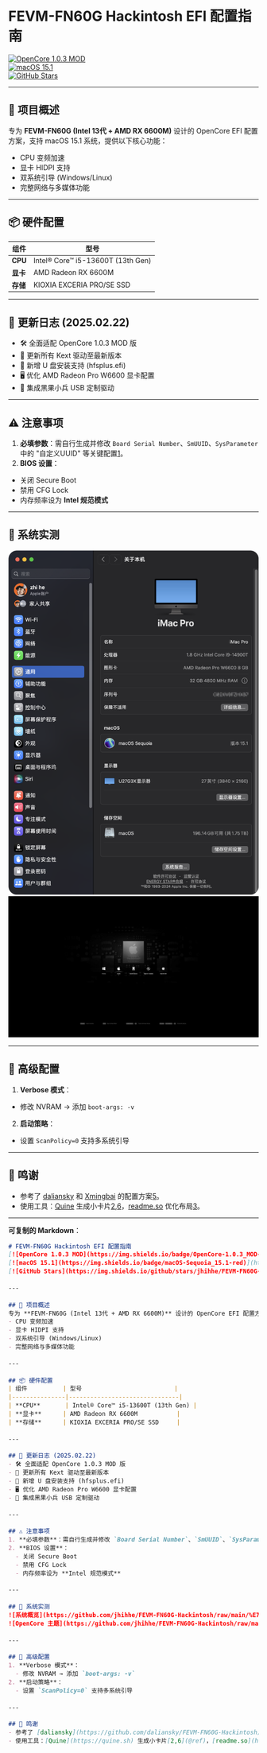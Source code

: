 # FEVM-FN60G Hackintosh EFI 配置指南  
[![OpenCore 1.0.3 MOD](https://img.shields.io/badge/OpenCore-1.0.3_MOD-blue)](https://github.com/acidanthera/OpenCorePkg)  
[![macOS 15.1](https://img.shields.io/badge/macOS-Sequoia_15.1-red)](https://www.apple.com/macos)  
[![GitHub Stars](https://img.shields.io/github/stars/jhihhe/FEVM-FN60G-Hackintosh?style=social)](https://github.com/jhihhe/FEVM-FN60G-Hackintosh/stargazers)  

---

## 🚀 项目概述  
专为 **FEVM-FN60G (Intel 13代 + AMD RX 6600M)** 设计的 OpenCore EFI 配置方案，支持 macOS 15.1 系统，提供以下核心功能：  
- CPU 变频加速  
- 显卡 HIDPI 支持  
- 双系统引导 (Windows/Linux)  
- 完整网络与多媒体功能  

---

## 📦 硬件配置  
| 组件          | 型号                          |  
|---------------|-------------------------------|  
| **CPU**       | Intel® Core™ i5-13600T (13th Gen) |  
| **显卡**      | AMD Radeon RX 6600M           |  
| **存储**      | KIOXIA EXCERIA PRO/SE SSD     |  

---

## 📌 更新日志 (2025.02.22)  
- 🛠️ 全面适配 OpenCore 1.0.3 MOD 版  
- 🔄 更新所有 Kext 驱动至最新版本  
- 📱 新增 U 盘安装支持 (hfsplus.efi)  
- 🖥️ 优化 AMD Radeon Pro W6600 显卡配置  
- 🔋 集成黑果小兵 USB 定制驱动  

---

## ⚠️ 注意事项  
1. **必填参数**：需自行生成并修改 `Board Serial Number`、`SmUUID`、`SysParameter` 中的 "自定义UUID" 等关键配置[1](@ref)。  
2. **BIOS 设置**：  
  - 关闭 Secure Boot  
  - 禁用 CFG Lock  
  - 内存频率设为 **Intel 规范模式**  

---

## 📸 系统实测  
![系统概览](https://github.com/jhihhe/FEVM-FN60G-Hackintosh/raw/main/%E7%B3%BB%E7%BB%9F%E6%8A%A5%E5%91%8A.png)  
![OpenCore 主题](https://github.com/jhihhe/FEVM-FN60G-Hackintosh/raw/main/OC%E4%B8%BB%E9%A2%98.jpeg)  

---

## 📝 高级配置  
1. **Verbose 模式**：  
  - 修改 NVRAM → 添加 `boot-args: -v`  
2. **启动策略**：  
  - 设置 `ScanPolicy=0` 支持多系统引导  

---

## 🙏 鸣谢  
- 参考了 [daliansky](https://github.com/daliansky/FEVM-FN60G-Hackintosh) 和 [Xmingbai](https://github.com/Xmingbai/FEVM-FN60G-Hackintosh) 的配置方案[5](@ref)。  
- 使用工具：[Quine](https://quine.sh) 生成小卡片[2,6](@ref)，[readme.so](https://readme.so) 优化布局[3](@ref)。  

---

**可复制的 Markdown**：  
```markdown
# FEVM-FN60G Hackintosh EFI 配置指南  
[![OpenCore 1.0.3 MOD](https://img.shields.io/badge/OpenCore-1.0.3_MOD-blue)](https://github.com/acidanthera/OpenCorePkg)  
[![macOS 15.1](https://img.shields.io/badge/macOS-Sequoia_15.1-red)](https://www.apple.com/macos)  
[![GitHub Stars](https://img.shields.io/github/stars/jhihhe/FEVM-FN60G-Hackintosh?style=social)](https://github.com/jhihhe/FEVM-FN60G-Hackintosh/stargazers)  

---

## 🚀 项目概述  
专为 **FEVM-FN60G (Intel 13代 + AMD RX 6600M)** 设计的 OpenCore EFI 配置方案，支持 macOS 15.1 系统，提供以下核心功能：  
- CPU 变频加速  
- 显卡 HIDPI 支持  
- 双系统引导 (Windows/Linux)  
- 完整网络与多媒体功能  

---

## 📦 硬件配置  
| 组件          | 型号                          |  
|---------------|-------------------------------|  
| **CPU**       | Intel® Core™ i5-13600T (13th Gen) |  
| **显卡**      | AMD Radeon RX 6600M           |  
| **存储**      | KIOXIA EXCERIA PRO/SE SSD     |  

---

## 📌 更新日志 (2025.02.22)  
- 🛠️ 全面适配 OpenCore 1.0.3 MOD 版  
- 🔄 更新所有 Kext 驱动至最新版本  
- 📱 新增 U 盘安装支持 (hfsplus.efi)  
- 🖥️ 优化 AMD Radeon Pro W6600 显卡配置  
- 🔋 集成黑果小兵 USB 定制驱动  

---

## ⚠️ 注意事项  
1. **必填参数**：需自行生成并修改 `Board Serial Number`、`SmUUID`、`SysParameter` 中的 "自定义UUID" 等关键配置[1](@ref)。  
2. **BIOS 设置**：  
  - 关闭 Secure Boot  
  - 禁用 CFG Lock  
  - 内存频率设为 **Intel 规范模式**  

---

## 📸 系统实测  
![系统概览](https://github.com/jhihhe/FEVM-FN60G-Hackintosh/raw/main/%E7%B3%BB%E7%BB%9F%E6%8A%A5%E5%91%8A.png)  
![OpenCore 主题](https://github.com/jhihhe/FEVM-FN60G-Hackintosh/raw/main/OC%E4%B8%BB%E9%A2%98.jpeg)  

---

## 📝 高级配置  
1. **Verbose 模式**：  
  - 修改 NVRAM → 添加 `boot-args: -v`  
2. **启动策略**：  
  - 设置 `ScanPolicy=0` 支持多系统引导  

---

## 🙏 鸣谢  
- 参考了 [daliansky](https://github.com/daliansky/FEVM-FN60G-Hackintosh) 和 [Xmingbai](https://github.com/Xmingbai/FEVM-FN60G-Hackintosh) 的配置方案[5](@ref)。  
- 使用工具：[Quine](https://quine.sh) 生成小卡片[2,6](@ref)，[readme.so](https://readme.so) 优化布局[3](@ref)。  
